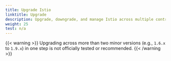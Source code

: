```yaml
---
title: Upgrade Istio
linktitle: Upgrade
description: Upgrade, downgrade, and manage Istio across multiple control plane revisions.
weight: 25
test: n/a
---
```


{{< warning >}}
Upgrading across more than two minor versions (e.g., `1.6.x` to `1.9.x`) in one step is not officially tested or recommended.
{{< /warning >}}
